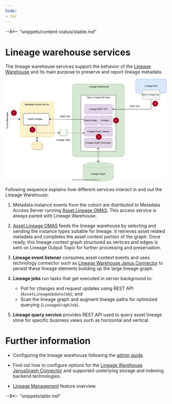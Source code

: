 ```yaml
---
hide:
- toc
---
```


<!-- SPDX-License-Identifier: CC-BY-4.0 -->
<!-- Copyright Contributors to the ODPi Egeria project 2020. -->

--8<-- "snippets/content-status/stable.md"

# Lineage warehouse services

The lineage warehouse services support the behavior of the [Lineage Warehouse](/concepts/lineage-warehouse) and its main purpose to preserve and report lineage metadata.

![Figure 1 - Services in Lineage Warehouse](lineage-warehouse-services.svg)

Following sequence explains how different services interact in and out the Lineage Warehouse:

1. Metadata instance events from the cohort are distributed to Metadata Access Server running [Asset Lineage OMAS](/services/omas/asset-lineage/overview). This access service is always paired with Lineage Warehouse.

2. [Asset Lineage OMAS](/services/omas/asset-lineage/overview) feeds the lineage warehouse by selecting and sending the instance types suitable for lineage. It retrieves asset related metadata and completes the asset context portion of the graph. Once ready, this lineage context graph structured as vertices and edges is sent on Lineage Output Topic for further processing and preservation.

3. **Lineage event listener** consumes asset context events and uses technology connector such as [Lineage Warehouse Janus Connector](/connectors/governance-daemon/lineage-warehouse-janus-connector) to persist these lineage elements building up the large lineage graph. 

4. **Lineage jobs** run tasks that get executed in server background to:

    - Poll for changes and request updates using REST API (`AssetLineageUpdateJob`); and 
    - Scan the lineage graph and augment lineage paths for optimized querying (`LineageGraphJob`).

5. **Lineage query service** provides REST API used to query asset lineage store for specific business views such as horizontal and vertical.

# Further information

- Configuring the lineage warehouse following the [admin guide](/guides/admin/servers/by-server-type/configuring-a-lineage-warehouse/).

- Find out how to configure options for the [Lineage Warehouse JanusGraph Connector](/connectors/governance-daemon/lineage-warehouse-janus-connector) and supported underlying storage and indexing backend technologies.

- [Lineage Management](/features/lineage-management/overview/) feature overview.

--8<-- "snippets/abbr.md"